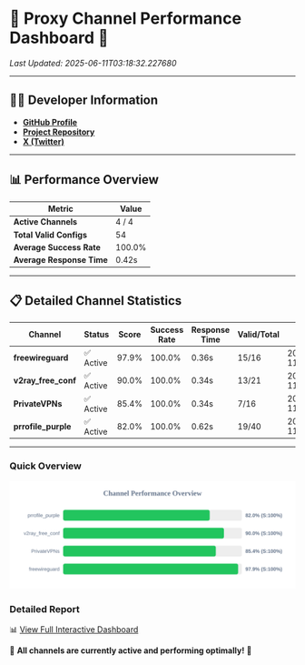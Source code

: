# 🌟 Proxy Channel Performance Dashboard 🌟

_Last Updated: 2025-06-11T03:18:32.227680_

---

## 👩‍💻 Developer Information

- **[GitHub Profile](https://github.com/4n0nymou3)**  
- **[Project Repository](https://github.com/4n0nymou3/multi-proxy-config-fetcher)**  
- **[X (Twitter)](https://x.com/4n0nymou3)**  

---

## 📊 Performance Overview

| Metric                | Value       |
|-----------------------|-------------|
| **Active Channels**   | 4 / 4       |
| **Total Valid Configs** | 54          |
| **Average Success Rate** | 100.0%      |
| **Average Response Time** | 0.42s       |

---

## 📋 Detailed Channel Statistics

| Channel          | Status     | Score  | Success Rate | Response Time | Valid/Total | Last Success               |
|------------------|------------|--------|--------------|---------------|-------------|----------------------------|
| **freewireguard**  | ✅ Active  | 97.9%  | 100.0% | 0.36s         | 15/16       | 2025-06-11T03:18:32.226036 |
| **v2ray_free_conf**  | ✅ Active  | 90.0%  | 100.0% | 0.34s         | 13/21       | 2025-06-11T03:18:31.471798 |
| **PrivateVPNs**  | ✅ Active  | 85.4%  | 100.0% | 0.34s         | 7/16       | 2025-06-11T03:18:31.842264 |
| **prrofile_purple**  | ✅ Active  | 82.0%  | 100.0% | 0.62s         | 19/40       | 2025-06-11T03:18:31.049633 |

---

### Quick Overview
<div align="center">
  <a href="https://raw.githubusercontent.com/nullluser/NullRepo/refs/heads/main/assets/channel_stats_chart.svg">
    <img src="https://raw.githubusercontent.com/nullluser/NullRepo/refs/heads/main/assets/channel_stats_chart.svg" alt="Source Performance Statistics" width="800">
  </a>
</div>

### Detailed Report
📊 [View Full Interactive Dashboard](https://htmlpreview.github.io/?https://github.com/nullluser/NullRepo/blob/main/assets/performance_report.html)

🎉 **All channels are currently active and performing optimally!** 🎉

